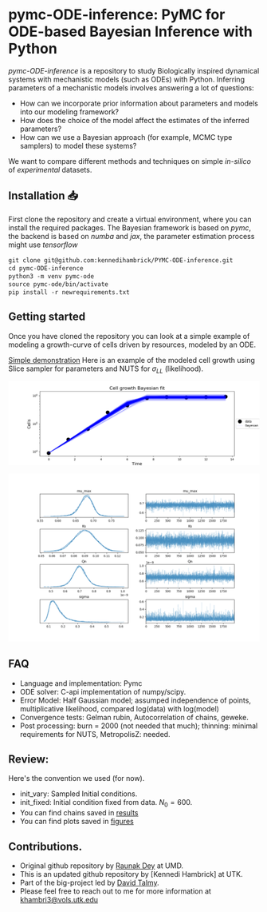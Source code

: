 # pymc-ODE-inference: PyMC for ODE-based Bayesian Inference with Python
_pymc-ODE-inference_ is a repository to study Biologically inspired dynamical systems with mechanistic models (such as ODEs) with Python. Inferring parameters of a mechanistic models involves answering a lot of questions:
- How can we incorporate prior information about parameters and models into our modeling framework?
- How does the choice of the model affect the estimates of the inferred parameters?
- How can we use a Bayesian approach (for example, MCMC type samplers) to model these systems?

We want to compare different methods and techniques on simple _in-silico_ of _experimental_ datasets.

## Installation 📥

First clone the repository and create a virtual environment, where you can install the required packages. The Bayesian framework is based on _pymc_, the backend is based on _numba_ and _jax_, the parameter estimation process might use _tensorflow_

```
git clone git@github.com:kennedihambrick/PYMC-ODE-inference.git
cd pymc-ODE-inference
python3 -m venv pymc-ode
source pymc-ode/bin/activate
pip install -r newrequirements.txt
```

## Getting started

Once you have cloned the repository you can look at a simple example of modeling a growth-curve of cells driven by resources, modeled by an ODE.

[Simple demonstration](./notebooks/bayesian_fits-diff_samplers.ipynb)
Here is an example of the modeled cell growth using Slice sampler for parameters and NUTS for $\sigma_{LL}$ (likelihood).

<p align="center">
  <picture>
    <img src="figures/cells-nuts-slice.png" alt="demo-example"/>
  </picture>
</p>

<p align="center">
  <picture>
    <img src="figures/posterior-nuts-slice.png" alt="posterior-example"/>
  </picture>
</p>



## FAQ
- Language and implementation: Pymc
- ODE solver: C-api implementation of numpy/scipy.
- Error Model: Half Gaussian model; assumped independence of points, multiplicative likelihood, compared log(data)  with log(model)
- Convergence tests: Gelman rubin, Autocorrelation of chains, geweke.
- Post processing: burn = 2000 (not needed that much); thinning: minimal requirements for NUTS, MetropolisZ: needed.


## Review:
Here's the convention we used (for now).
- init_vary: Sampled Initial conditions.
- init_fixed: Initial condition fixed from data. $N_0 = 600$.
- You can find chains saved in [results](./results/)
- You can find plots saved in [figures](./figures/)


## Contributions.
- Original github repository by [Raunak Dey](https://sites.google.com/view/raunak-dey/home) at UMD.
- This is an updated github repository by [Kennedi Hambrick] at UTK.
- Part of the big-project led by [David Talmy](https://eeb.utk.edu/people/david-talmy/).
- Please feel free to reach out to me for more information at khambri3@vols.utk.edu
